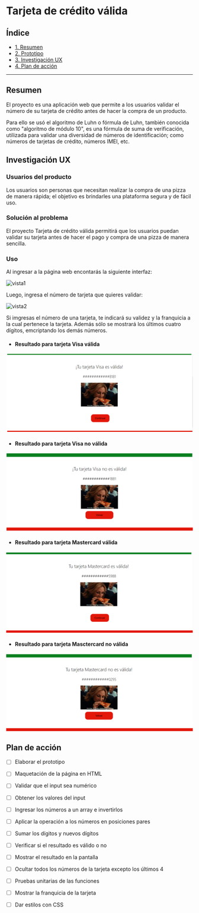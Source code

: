
# Tarjeta de crédito válida 

## Índice

* [1. Resumen](#1-resumen)
* [2. Prototipo](#2-prototipo)
* [3. Investigación UX](#3-investigación-ux)
* [4. Plan de acción](#4-plan-de-acción)

***

## Resumen

El proyecto es una aplicación web que permite a los usuarios validar el número 
de su tarjeta de crédito antes de hacer la compra de un producto. 

Para ello se usó el algoritmo de Luhn o fórmula de Luhn, también conocida como 
"algoritmo de módulo 10", es una fórmula de suma de verificación, utilizada para 
validar una diversidad de números de identificación; como números de tarjetas de 
crédito, números IMEI, etc.

## Investigación UX

### Usuarios del producto
    
Los usuarios son personas que necesitan realizar la compra de una pizza de 
manera rápida; el objetivo es brindarles una plataforma segura y de fácil uso. 

### Solución al problema 
    
El proyecto Tarjeta de crédito válida permitirá que los usuarios puedan validar 
su tarjeta antes de hacer el pago y compra de una pizza de manera sencilla. 

### Uso

Al ingresar a la página web encontarás la siguiente interfaz:

 ![vista1](https://github.com/Roxana-Vargas/LIM015-card-validation/blob/6e8b327c25a73237231c6595143cb9a6ca93cb48/src/im%C3%A1genes/vista1.png) 

Luego, ingresa el número de tarjeta que quieres validar:

![vista2](https://github.com/Roxana-Vargas/LIM015-card-validation/blob/6e8b327c25a73237231c6595143cb9a6ca93cb48/src/im%C3%A1genes/vista2.png) 

Si imgresas el número de una tarjeta, te indicará su validez y la franquicia a la 
cual pertenece la tarjeta. Además sólo se mostrará los últimos cuatro dígitos, 
emcriptando los demás números.

* #### Resultado para tarjeta Visa válida
![visa-válida](https://github.com/Roxana-Vargas/LIM015-card-validation/blob/6e8b327c25a73237231c6595143cb9a6ca93cb48/src/im%C3%A1genes/visa-v%C3%A1lida.PNG) 

* #### Resultado para tarjeta Visa no válida
![visa-noválida](https://github.com/Roxana-Vargas/LIM015-card-validation/blob/6e8b327c25a73237231c6595143cb9a6ca93cb48/src/im%C3%A1genes/visa-nov%C3%A1lida.PNG) 

* #### Resultado para tarjeta Mastercard válida
![mastercard-válida](https://github.com/Roxana-Vargas/LIM015-card-validation/blob/6e8b327c25a73237231c6595143cb9a6ca93cb48/src/im%C3%A1genes/mastercard-v%C3%A1lida.PNG) 

* #### Resultado para tarjeta Masctercard no válida
![mastercard-noválida](https://github.com/Roxana-Vargas/LIM015-card-validation/blob/6e8b327c25a73237231c6595143cb9a6ca93cb48/src/im%C3%A1genes/mastercard-nov%C3%A1lida.PNG) 

    
## Plan de acción

* [ ] Elaborar el prototipo
* [ ] Maquetación de la página en HTML
* [ ] Validar que el input sea numérico
* [ ] Obtener los valores del input
* [ ] Ingresar los números a un array e invertirlos
* [ ] Aplicar la operación a los números en posiciones pares
* [ ] Sumar los dígitos y nuevos dígitos
* [ ] Verificar si el resultado es válido o no
* [ ] Mostrar el resultado en la pantalla
* [ ] Ocultar todos los números de la tarjeta excepto los últimos 4
* [ ] Pruebas unitarias de las funciones
* [ ] Mostrar la franquicia de la tarjeta
* [ ] Dar estilos con CSS 



